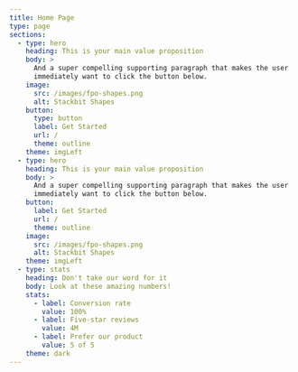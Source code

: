 ```yaml
---
title: Home Page
type: page
sections:
  - type: hero
    heading: This is your main value proposition
    body: >
      And a super compelling supporting paragraph that makes the user
      immediately want to click the button below.
    image:
      src: /images/fpo-shapes.png
      alt: Stackbit Shapes
    button:
      type: button
      label: Get Started
      url: /
      theme: outline
    theme: imgLeft
  - type: hero
    heading: This is your main value proposition
    body: >
      And a super compelling supporting paragraph that makes the user
      immediately want to click the button below.
    button:
      label: Get Started
      url: /
      theme: outline
    image:
      src: /images/fpo-shapes.png
      alt: Stackbit Shapes
    theme: imgLeft
  - type: stats
    heading: Don't take our word for it
    body: Look at these amazing numbers!
    stats:
      - label: Conversion rate
        value: 100%
      - label: Five-star reviews
        value: 4M
      - label: Prefer our product
        value: 5 of 5
    theme: dark
---
```

